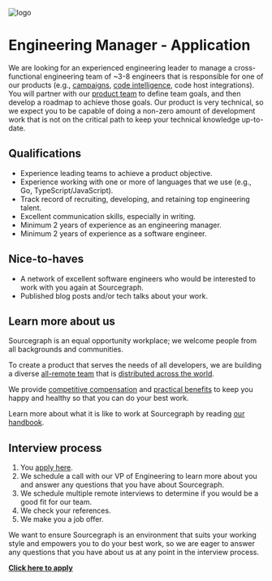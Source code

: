 ![logo](https://sourcegraph.com/.assets/img/sourcegraph-light-head-logo.svg)

# Engineering Manager - Application

We are looking for an experienced engineering leader to manage a cross-functional engineering team of ~3-8 engineers that is responsible for one of our products (e.g., [campaigns](https://about.sourcegraph.com/handbook/engineering/campaigns), [code intelligence](https://about.sourcegraph.com/handbook/engineering/code-intelligence), code host integrations). You will partner with our [product team](https://about.sourcegraph.com/handbook/product) to define team goals, and then develop a roadmap to achieve those goals. Our product is very technical, so we expect you to be capable of doing a non-zero amount of development work that is not on the critical path to keep your technical knowledge up-to-date.

## Qualifications

- Experience leading teams to achieve a product objective.
- Experience working with one or more of languages that we use (e.g., Go, TypeScript/JavaScript).
- Track record of recruiting, developing, and retaining top engineering talent.
- Excellent communication skills, especially in writing.
- Minimum 2 years of experience as an engineering manager.
- Minimum 2 years of experience as a software engineer.

## Nice-to-haves

- A network of excellent software engineers who would be interested to work with you again at Sourcegraph.
- Published blog posts and/or tech talks about your work.

## Learn more about us

Sourcegraph is an equal opportunity workplace; we welcome people from all backgrounds and communities.

To create a product that serves the needs of all developers, we are building a diverse [all-remote team](https://about.sourcegraph.com/company/remote) that is [distributed across the world](https://about.sourcegraph.com/company/team).

We provide [competitive compensation](https://about.sourcegraph.com/handbook/people-ops/compensation) and [practical benefits](https://about.sourcegraph.com/handbook/people-ops/benefits-and-perks) to keep you happy and healthy so that you can do your best work.

Learn more about what it is like to work at Sourcegraph by reading [our handbook](https://about.sourcegraph.com/handbook/).

## Interview process

1. You [apply here](https://jobs.lever.co/sourcegraph/342b170f-6204-4331-a3b5-1484cb1e4db0).
1. We schedule a call with our VP of Engineering to learn more about you and answer any questions that you have about Sourcegraph.
1. We schedule multiple remote interviews to determine if you would be a good fit for our team.
1. We check your references.
1. We make you a job offer.

We want to ensure Sourcegraph is an environment that suits your working style and empowers you to do your best work, so we are eager to answer any questions that you have about us at any point in the interview process.

**[Click here to apply](https://jobs.lever.co/sourcegraph/342b170f-6204-4331-a3b5-1484cb1e4db0)**
